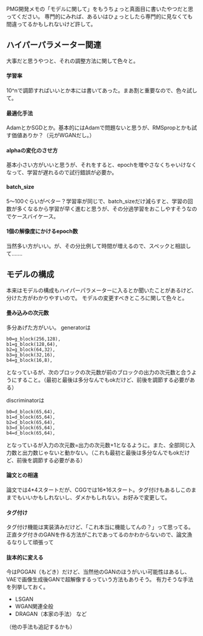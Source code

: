 PMG開発メモの「モデルに関して」をもうちょっと真面目に書いたやつだと思ってください。
専門的にみれば、あるいはひょっとしたら専門的に見なくても間違ってるかもしれないけど許して。

## ハイパーパラメーター関連
大事だと思うやつと、それの調整方法に関して色々と。
#### 学習率
10^nで調節すればいいとか本には書いてあった。まあ割と重要なので、色々試して。
#### 最適化手法
AdamとかSGDとか。基本的にはAdamで問題ないと思うが、RMSpropとかも試す価値ありか？（元がWGANだし。）
#### alphaの変化のさせ方
基本小さい方がいいと思うが、それをすると、epochを増やさなくちゃいけなくなって、学習が遅れるので試行錯誤が必要か。
#### batch_size
5〜100ぐらいがベター？学習率が同じで、batch_sizeだけ減らすと、学習の回数が多くなるから学習が早く進むと思うが、その分過学習をおこしやすそうなのでケースバイケース。
#### 1個の解像度にかけるepoch数
当然多い方がいい。が、その分比例して時間が増えるので、スペックと相談して.......

## モデルの構成
本来はモデルの構成もハイパーパラメーターに入るとか聞いたことがあるけど、分けた方がわかりやすいので。
モデルの変更すべきところに関して色々と。
#### 畳み込みの次元数
多分あげた方がいい。
generatorは

    b0=g_block(256,128),
    b1=g_block(128,64),
    b2=g_block(64,32),
    b3=g_block(32,16),
    b4=g_block(16,8),

となっているが、次のブロックの次元数が前のブロックの出力の次元数と合うようにすること。（最初と最後は多分なんでもokだけど、前後を調節する必要がある）

discriminatorは

    b0=d_block(65,64),
    b1=d_block(65,64),
    b2=d_block(65,64),
    b3=d_block(65,64),
    b4=d_block(65,64),

となっているが入力の次元数=出力の次元数+1となるように。また、全部同じ入力数と出力数じゃないと動かない。（これも最初と最後は多分なんでもokだけど、前後を調節する必要がある）

#### 論文との相違
論文では4\*4スタートだが、CGGでは16\*16スタート。タグ付けもあるしこのままでもいいかもしれないし、ダメかもしれない。お好みで変更して。

#### タグ付け
タグ付け機能は実装済みだけど、「これ本当に機能してんの？」って思ってる。正直タグ付きのGANを作る方法がこれであってるのかわからないので、論文漁るなりして頑張って

#### 抜本的に変える
今はPGGAN（もどき）だけど、当然他のGANのほうがいい可能性はあるし、VAEで画像生成後GANで超解像するっていう方法もありそう。
有力そうな手法を列挙しておく。

* LSGAN
* WGAN関連全般
* DRAGAN（本家の手法）
など

（他の手法も追記するかも）
